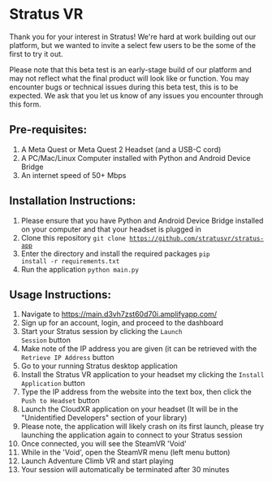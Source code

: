 # Stratus VR

Thank you for your interest in Stratus! We're hard at work building out our platform, but we wanted to invite a select few users to be the some of the first to try it out. 

Please note that this beta test is an early-stage build of our platform and may not reflect what the final product will look like or function. You may encounter bugs or technical issues during this beta test, this is to be expected. We ask that you let us know of any issues you encounter through this form. 

## Pre-requisites:
1. A Meta Quest or Meta Quest 2 Headset (and a USB-C cord)
2. A PC/Mac/Linux Computer installed with Python and Android Device Bridge
3. An internet speed of 50+ Mbps 

## Installation Instructions:
1. Please ensure that you have Python and Android Device Bridge installed on your computer and that your headset is plugged in
2. Clone this repository
<code>git clone https://github.com/stratusvr/stratus-app</code>
3. Enter the directory and install the required packages
<code>pip install -r requirements.txt</code>
4. Run the application
<code>python main.py</code>

## Usage Instructions:
1. Navigate to https://main.d3vh7zst60d70i.amplifyapp.com/
2. Sign up for an account, login, and proceed to the dashboard
3. Start your Stratus session by clicking the <code>Launch Session</code> button
4. Make note of the IP address you are given (it can be retrieved with the <code>Retrieve IP Address</code> button
5. Go to your running Stratus desktop application
6. Install the Stratus VR application to your headset my clicking the <code>Install Application</code> button
7. Type the IP address from the website into the text box, then click the <code>Push to Headset</code> button
8. Launch the CloudXR application on your headset (It will be in the "Unidentified Developers" section of your library)
9. Please note, the application will likely crash on its first launch, please try launching the application again to connect to your Stratus session
10. Once connected, you will see the SteamVR 'Void'
11. While in the 'Void', open the SteamVR menu (left menu button)
12. Launch Adventure Climb VR and start playing
13. Your session will automatically be terminated after 30 minutes
